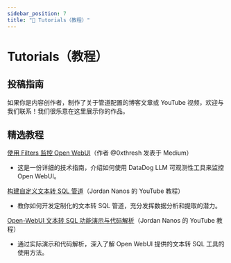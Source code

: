 ```yaml
---
sidebar_position: 7
title: "📖 Tutorials（教程）"
---
```


# Tutorials（教程）

## 投稿指南

如果你是内容创作者，制作了关于管道配置的博客文章或 YouTube 视频，欢迎与我们联系！我们很乐意在这里展示你的作品。

## 精选教程

[使用 Filters 监控 Open WebUI](https://medium.com/@0xthresh/monitor-open-webui-with-datadog-llm-observability-620ef3a598c6)（作者 @0xthresh 发表于 Medium）

- 这是一份详细的技术指南，介绍如何使用 DataDog LLM 可观测性工具来监控 Open WebUI。
  
[构建自定义文本转 SQL 管道](https://www.youtube.com/watch?v=y7frgUWrcT4)（Jordan Nanos 的 YouTube 教程）

- 教你如何开发定制化的文本转 SQL 管道，充分发挥数据分析和提取的潜力。

[Open-WebUI 文本转 SQL 功能演示与代码解析](https://www.youtube.com/watch?v=iLVyEgxGbg4)（Jordan Nanos 的 YouTube 教程）

- 通过实际演示和代码解析，深入了解 Open WebUI 提供的文本转 SQL 工具的使用方法。
